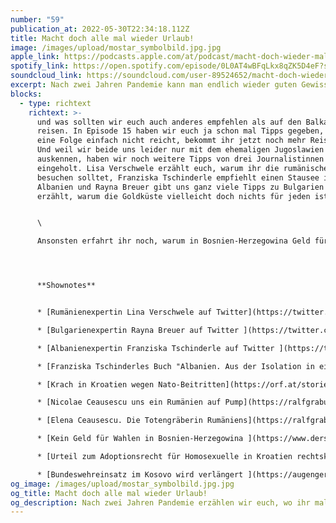 ```yaml
---
number: "59"
publication_at: 2022-05-30T22:34:18.112Z
title: Macht doch alle mal wieder Urlaub!
image: /images/upload/mostar_symbolbild.jpg.jpg
apple_link: https://podcasts.apple.com/at/podcast/macht-doch-wieder-mal-urlaub/id1170436903?i=1000564599894
spotify_link: https://open.spotify.com/episode/0L0AT4wBFqLkx8qZK5D4eF?si=d596330ae5704697
soundcloud_link: https://soundcloud.com/user-89524652/macht-doch-wieder-mal-urlaub
excerpt: Nach zwei Jahren Pandemie kann man endlich wieder guten Gewissens Urlaub machen
blocks:
  - type: richtext
    richtext: >-
      und was sollten wir euch auch anderes empfehlen als auf den Balkan zu
      reisen. In Episode 15 haben wir euch ja schon mal Tipps gegeben, aber weil
      eine Folge einfach nicht reicht, bekommt ihr jetzt noch mehr Reisetipps.
      Und weil wir beide uns leider nur mit dem ehemaligen Jugoslawien
      auskennen, haben wir noch weitere Tipps von drei Journalistinnen
      eingeholt. Lisa Verschwele erzählt euch, warum ihr die rumänische Sphinx
      besuchen solltet, Franziska Tschinderle empfiehlt einen Stausee in
      Albanien und Rayna Breuer gibt uns ganz viele Tipps zu Bulgarien und
      erzählt, warum die Goldküste vielleicht doch nichts für jeden ist.


      \

      Ansonsten erfahrt ihr noch, warum in Bosnien-Herzegowina Geld für die Wahlen fehlt, die Bundeswehr im Kosovo bleibt und homosexuelle Paare in Kroatien endlich Kinder adoptieren dürfen.




      **Shownotes** 


      * [Rumänienexpertin Lina Verschwele auf Twitter](https://twitter.com/LinaVerschwele)

      * [Bulgarienexpertin Rayna Breuer auf Twitter ](https://twitter.com/rayna_breuer)

      * [Albanienexpertin Franziska Tschinderle auf Twitter ](https://twitter.com/tschinderle)

      * [Franziska Tschinderles Buch "Albanien. Aus der Isolation in eine europäische Zukunft"](http://www.czernin-verlag.com/autor/franziska-tschinderle)

      * [Krach in Kroatien wegen Nato-Beitritten](https://orf.at/stories/3266749/) (ORF) 

      * [Nicolae Ceausescu uns ein Rumänien auf Pump](https://ralfgrabuschnig.com/nicolae-ceausescu/) (Deja Vu-Geschichte Podcast) 

      * [Elena Ceausescu. Die Totengräberin Rumäniens](https://ralfgrabuschnig.com/elena-ceausescu/) (Deja Vu-Geschichte Podcast)

      * [Kein Geld für Wahlen in Bosnien-Herzegowina ](https://www.derstandard.de/story/2000136037722/kein-geld-fuer-wahlen-in-bosnien-herzegowina)(Der Standard)

      * [Urteil zum Adoptionsrecht für Homosexuelle in Kroatien rechtskräftig ](https://www.derstandard.at/story/2000136072190/urteil-zum-adoptionsrecht-fuer-homosexuelle-in-kroatien-rechtskraeftig)(Der Standard) 

      * [Bundeswehreinsatz im Kosovo wird verlängert ](https://augengeradeaus.net/2022/05/bundeswehreinsatz-im-kosovo-soll-erneut-verlaengert-werden-und-wird-viel-billiger/)(Augen Geradeaus)
og_image: /images/upload/mostar_symbolbild.jpg.jpg
og_title: Macht doch alle mal wieder Urlaub!
og_description: Nach zwei Jahren Pandemie erzählen wir euch, wo ihr mal hinreisen solltet.
---
```

